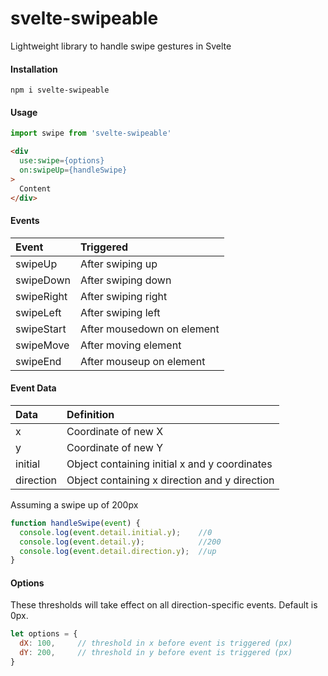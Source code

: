 # svelte-swipeable
Lightweight library to handle swipe gestures in Svelte

#### Installation
`npm i svelte-swipeable`

#### Usage

```javascript
import swipe from 'svelte-swipeable'
```

```html
<div
  use:swipe={options}
  on:swipeUp={handleSwipe}
>
  Content
</div>
```

#### Events
| Event       | Triggered       |
| :------------- |:-------------|
| swipeUp      | After swiping up |
| swipeDown      | After swiping down |
| swipeRight | After swiping right |
| swipeLeft | After swiping left |
| swipeStart | After mousedown on element |
| swipeMove | After moving element |
| swipeEnd | After mouseup on element |

#### Event Data
| Data       | Definition       |
| :------------- |:-------------|
| x      | Coordinate of new X |
| y      | Coordinate of new Y |
| initial | Object containing initial x and y coordinates |
| direction | Object containing x direction and y direction |

Assuming a swipe up of 200px
```javascript
function handleSwipe(event) {
  console.log(event.detail.initial.y);    //0
  console.log(event.detail.y);            //200
  console.log(event.detail.direction.y);  //up
}
```

#### Options
These thresholds will take effect on all direction-specific events. Default is 0px.

```javascript
let options = {
  dX: 100,     // threshold in x before event is triggered (px)
  dY: 200,     // threshold in y before event is triggered (px)
}
